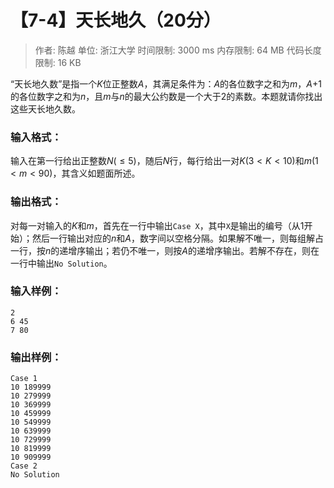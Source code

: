 # 【7-4】天长地久（20分）

> 作者: 陈越
> 单位: 浙江大学
> 时间限制: 3000 ms
> 内存限制: 64 MB
> 代码长度限制: 16 KB

“天长地久数”是指一个$K$位正整数$A$，其满足条件为：$A$的各位数字之和为$m$，$A$+1的各位数字之和为$n$，且$m$与$n$的最大公约数是一个大于2的素数。本题就请你找出这些天长地久数。

### 输入格式：

输入在第一行给出正整数$N\left ( \leqslant 5 \right )$，随后$N$行，每行给出一对$K \left ( 3<K<10 \right )$和$m\left (1<m<90 \right )$，其含义如题面所述。

### 输出格式：

对每一对输入的$K$和$m$，首先在一行中输出`Case X`，其中`X`是输出的编号（从1开始）；然后一行输出对应的$n$和$A$，数字间以空格分隔。如果解不唯一，则每组解占一行，按$n$的递增序输出；若仍不唯一，则按$A$的递增序输出。若解不存在，则在一行中输出`No Solution`。

### 输入样例：

```
2
6 45
7 80
```

### 输出样例：

```
Case 1
10 189999
10 279999
10 369999
10 459999
10 549999
10 639999
10 729999
10 819999
10 909999
Case 2
No Solution
```

